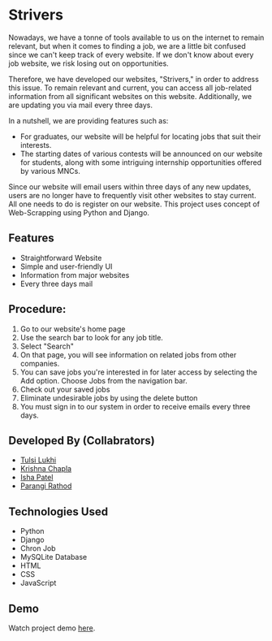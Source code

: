 # Strivers

Nowadays, we have a tonne of tools available to us on the internet to remain relevant, but when it comes to finding a job, we are a little bit confused since we can't keep track of every website. If we don't know about every job website, we risk losing out on opportunities.

Therefore, we have developed our websites, "Strivers," in order to address this issue.
To remain relevant and current, you can access all job-related information from all significant websites on this website.
Additionally, we are updating you via mail every three days.

In a nutshell, we are providing features such as: 
- For graduates, our website will be helpful for locating jobs that suit their interests.
- The starting dates of various contests will be announced on our website for students, along with some intriguing internship opportunities offered by various MNCs.

Since our website will email users within three days of any new updates, users are no longer have to frequently visit other websites to stay current. All one needs to do is register on our website.
This project uses concept of Web-Scrapping using Python and Django.

## Features
- Straightforward Website
- Simple and user-friendly UI
- Information from major websites 
- Every three days mail

## Procedure:
1. Go to our website's home page
2. Use the search bar to look for any job title.
3. Select "Search"
4. On that page, you will see information on related jobs from other companies.
5. You can save jobs you're interested in for later access by selecting the Add option. Choose Jobs from the navigation bar.
7. Check out your saved jobs
8. Eliminate undesirable jobs by using the delete button
9. You must sign in to our system in order to receive emails every three days.

## Developed By (Collabrators)

- [Tulsi Lukhi](https://github.com/TulsiLukhi1)
- [Krishna Chapla](https://github.com/PatelIshaR)
- [Isha Patel](https://github.com/pjskrishna)
- [Parangi Rathod](https://github.com/Parangi-27)


## Technologies Used
- Python
- Django
- Chron Job
- MySQLite Database
- HTML
- CSS
- JavaScript

## Demo

Watch project demo [here]().
